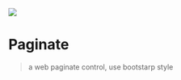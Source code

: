 ![](https://travis-ci.org/jiang43605/Paginate.svg?branch=master)

# Paginate
> a web paginate control, use bootstarp style
